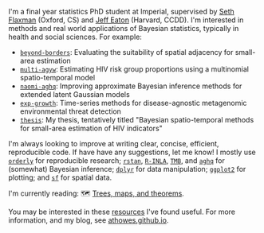 I'm a final year statistics PhD student at Imperial, supervised by [Seth Flaxman](https://www.cs.ox.ac.uk/people/seth.flaxman/) (Oxford, CS) and [Jeff Eaton](https://ccdd.hsph.harvard.edu/people/jeff-eaton/) (Harvard, CCDD).
I'm interested in methods and real world applications of Bayesian statistics, typically in health and social sciences.
For example:

* [`beyond-borders`](https://github.com/athowes/beyond-borders): Evaluating the suitability of spatial adjacency for small-area estimation
* [`multi-agyw`](https://github.com/athowes/multi-agyw): Estimating HIV risk group proportions using a multinomial spatio-temporal model
* [`naomi-aghq`](https://github.com/athowes/naomi-aghq): Improving approximate Bayesian inference methods for extended latent Gaussian models
* [`exp-growth`](https://github.com/athowes/exp-growth): Time-series methods for disease-agnostic metagenomic environmental threat detection
* [`thesis`](https://github.com/athowes/thesis): My thesis, tentatively titled "Bayesian spatio-temporal methods for small-area estimation of HIV indicators"

I'm always looking to improve at writing clear, concise, efficient, reproducible code.
If have have any suggestions, let me know!
I mostly use [`orderly`](https://github.com/vimc/orderly) for reproducible research; [`rstan`](https://mc-stan.org/), [`R-INLA`](https://www.r-inla.org/), [`TMB`](https://kaskr.github.io/adcomp/Introduction.html), and [`aghq`](https://github.com/awstringer1/aghq) for (somewhat) Bayesian inference; [`dplyr`](https://dplyr.tidyverse.org/) for data manipulation; [`ggplot2`](https://ggplot2.tidyverse.org/) for plotting; and [`sf`](https://r-spatial.github.io/sf/) for spatial data.

I'm currently reading: :world_map: [Trees, maps, and theorems](https://www.principiae.be/X0100.php).

You may be interested in these [resources](https://github.com/athowes/resources) I've found useful.
For more information, and my blog, see [athowes.github.io](https://athowes.github.io/).
